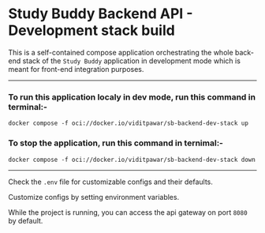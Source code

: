 # Study Buddy Backend API - Development stack build
This is a self-contained compose application orchestrating the whole back-end stack of the `Study Buddy` application in development mode which is meant for front-end integration purposes.

---

### To run this application localy in dev mode, run this command in terminal:-

~~~
docker compose -f oci://docker.io/viditpawar/sb-backend-dev-stack up
~~~

### To stop the application, run this command in ternimal:-

~~~
docker compose -f oci://docker.io/viditpawar/sb-backend-dev-stack down
~~~

---

Check the `.env` file for customizable configs and their defaults.

Customize configs by setting environment variables.

While the project is running, you can access the api gateway on port `8080` by default.
